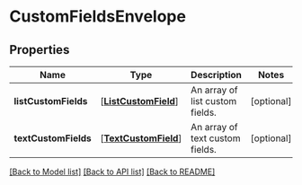# CustomFieldsEnvelope

## Properties
Name | Type | Description | Notes
------------ | ------------- | ------------- | -------------
**listCustomFields** | [[**ListCustomField**](ListCustomField.md)] | An array of list custom fields. | [optional] 
**textCustomFields** | [[**TextCustomField**](TextCustomField.md)] | An array of text custom fields. | [optional] 

[[Back to Model list]](../README.md#documentation-for-models) [[Back to API list]](../README.md#documentation-for-api-endpoints) [[Back to README]](../README.md)


